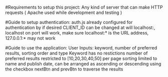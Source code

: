 #Requirements to setup this project:
Any kind of server that can make HTTP requests ( Apache used while development and testing )

#Guide to setup authentication:
auth.js already configured for authentication by if desired CLIENT_ID can be changed at will
localhost:<port>, localhost on port will work, make sure localhost:* is the URL address, 127.0.0.1:* may not work

#Guide to use the application:
User Inputs: keyword, number of preferred results, sorting order and type
Keyword has no restictions
number of preferred results restricted to [10,20,30,40,50] per page
sorting limited to name and publish date, can be arranged as ascending or descending using the checkbox
nextBtn and prevBtn to traverse the results

 
